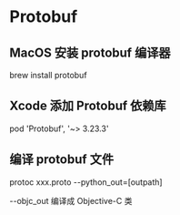 # Protobuf 

## MacOS 安装 protobuf 编译器
brew install protobuf

## Xcode 添加 Protobuf 依赖库 
pod 'Protobuf', '~> 3.23.3'

## 编译 protobuf 文件
protoc xxx.proto --python_out=[outpath]

--objc_out          编译成 Objective-C 类
